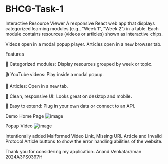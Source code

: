 # BHCG-Task-1

Interactive Resource Viewer
A responsive React web app that displays categorized learning modules (e.g., "Week 1", "Week 2") in a table. Each module contains resources (videos or articles) shown as interactive chips.

Videos open in a modal popup player.
Articles open in a new browser tab.

Features

📅 Categorized modules: Display resources grouped by week or topic.

🎬 YouTube videos: Play inside a modal popup.

📄 Articles: Open in a new tab.

💎 Clean, responsive UI: Looks great on desktop and mobile.

🧩 Easy to extend: Plug in your own data or connect to an API.

Demo
Home Page
![image](https://github.com/user-attachments/assets/07eb7740-4059-4d41-a0eb-2655fa979e39)

Popup Video
![image](https://github.com/user-attachments/assets/248086a2-c5e2-4071-b288-730a643ac7e2)

Intentionally added Malformed Video Link, Missing URL Article and Invalid Protocol Article buttons to show the error handling abilities of the website.

Thank you for considering my application.
Anand Venkataraman
2024A3PS0397H
